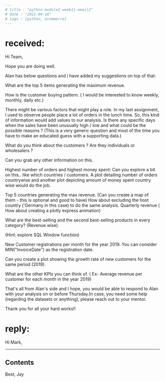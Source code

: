 ```yaml
---
# title : "python-module2-week11-email2"
# date : "2021-04-16"
# tags : [python, ecommerce]
---
```


# received:
Hi Team,

Hope you are doing well.

Alan has below questions and I have added my suggestions on top of that:

What are the top 5 items generating the maximum revenue.

How is the customer buying pattern. ( I would be interested to know weekly, monthly, daily etc.)

There might be various factors that might play a role. In my last assignment, I used to observe people place a lot of orders in the lunch time. So, this kind of information would add values to our analysis.
Is there any specific days when the sales have been unusually high / low and what could be the possible reasons ? (This is a very generic question and most of the time you have to make an educated guess with a supporting data.)

What do you think about the customers ? Are they individuals or wholesalers ?

Can you grab any other information on this.

Highest number of orders and highest money spent: Can you explore a bit on this.. like which countries / customers.
A plot detailing number of orders countrywise and another plot depicting amount of money spent country wise would do the job.

Top 5 countries generating the max revenue. (Can you create a map of them - this is optional and good to have)
How about excluding the host country ('Germany in this case) to do the same analysis.
Quarterly revenue ( How about creating a plotly express animation)

What are the best-selling and the second best-selling products in every category? (Revenue wise).

(Hint: explore SQL Window function)

New Customer registrations per month for the year 2019. You can consider MIN("InvoiceDate") as the registration date.

Can you create a plot showing the growth rate of new customers for the same period (2019).

What are the other KPIs you can think of. ( Ex- Average revenue per customer for each month in the year 2019)

That's all from Alan's side and I hope, you would be able to respond to Alan with your analysis on or before Thursday.In case, you need some help (regarding the datasets or anything), please reach out to your mentor.

Thank you for all your hard works!!


# reply:
Hi Mark,

---
Contents
---

Best,
Jay